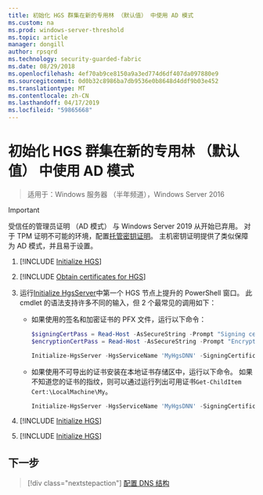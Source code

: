 ```yaml
---
title: 初始化 HGS 群集在新的专用林 （默认值） 中使用 AD 模式
ms.custom: na
ms.prod: windows-server-threshold
ms.topic: article
manager: dongill
author: rpsqrd
ms.technology: security-guarded-fabric
ms.date: 08/29/2018
ms.openlocfilehash: 4ef70ab9ce8150a9a3ed774d6df407da097880e9
ms.sourcegitcommit: 0d0b32c8986ba7db9536e0b8648d4ddf9b03e452
ms.translationtype: MT
ms.contentlocale: zh-CN
ms.lasthandoff: 04/17/2019
ms.locfileid: "59865668"
---
```

# <a name="initialize-the-hgs-cluster-using-ad-mode-in-a-new-dedicated-forest-default"></a>初始化 HGS 群集在新的专用林 （默认值） 中使用 AD 模式

>适用于：Windows 服务器 （半年频道），Windows Server 2016

>[!IMPORTANT]
>受信任的管理员证明 （AD 模式） 与 Windows Server 2019 从开始已弃用。 对于 TPM 证明不可能的环境，配置[托管密钥证明](guarded-fabric-initialize-hgs-key-mode-default.md)。 主机密钥证明提供了类似保障为 AD 模式，并且易于设置。 

1.  [!INCLUDE [Initialize HGS](../../../includes/guarded-fabric-initialize-hgs-default-step-one.md)] 
2.  [!INCLUDE [Obtain certificates for HGS](../../../includes/guarded-fabric-initialize-hgs-default-step-two.md)]

3.  运行[Initialize HgsServer](https://technet.microsoft.com/library/mt652185.aspx)中第一个 HGS 节点上提升的 PowerShell 窗口。 此 cmdlet 的语法支持许多不同的输入，但 2 个最常见的调用如下：

    -   如果使用的签名和加密证书的 PFX 文件，运行以下命令：

        ```powershell
        $signingCertPass = Read-Host -AsSecureString -Prompt "Signing certificate password"
        $encryptionCertPass = Read-Host -AsSecureString -Prompt "Encryption certificate password"

        Initialize-HgsServer -HgsServiceName 'MyHgsDNN' -SigningCertificatePath '.\signCert.pfx' -SigningCertificatePassword $signingCertPass -EncryptionCertificatePath '.\encCert.pfx' -EncryptionCertificatePassword $encryptionCertPass -TrustActiveDirectory
        ```

    -   如果使用不可导出的证书安装在本地证书存储区中，运行以下命令。 如果不知道您的证书的指纹，则可以通过运行列出可用证书`Get-ChildItem Cert:\LocalMachine\My`。

        ```powershell
        Initialize-HgsServer -HgsServiceName 'MyHgsDNN' -SigningCertificateThumbprint '1A2B3C4D5E6F...' -EncryptionCertificateThumbprint '0F9E8D7C6B5A...' --TrustActiveDirectory
        ```

4.  [!INCLUDE [Initialize HGS](../../../includes/guarded-fabric-initialize-hgs-default-step-four.md)]  

5.  [!INCLUDE [Initialize HGS](../../../includes/guarded-fabric-initialize-hgs-default-step-five.md)]

## <a name="next-step"></a>下一步

>[!div class="nextstepaction"]
[配置 DNS 结构](guarded-fabric-configuring-fabric-dns-ad.md)